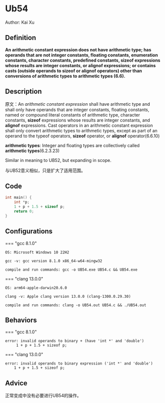 # Ub54

Author: Kai Xu

##  Definition

**An arithmetic constant expression does not have arithmetic type; has operands that are not integer constants, floating constants, enumeration constants, character constants, predefined constants, sizeof expressions whose results are integer constants, or alignof expressions; or contains casts (outside operands to sizeof or alignof operators) other than conversions of arithmetic types to arithmetic types (6.6).**

## Description

原文：An *arithmetic constant expression* shall have arithmetic type and shall only have operands that are integer constants, floating constants, named or compound literal constants of arithmetic type, character constants, **sizeof** expressions whose results are integer constants, and **alignof** expressions. Cast operators in an arithmetic constant expression shall only convert arithmetic types to arithmetic types, except as part of an operand to the typeof operators, **sizeof** operator, or **alignof** operator(6.6.10)

**arithmetic types**: Integer and floating types are collectively called **arithmetic types**(6.2.3.23)



Similar in meaning to UB52, but expanding in scope.

与UB52意义相似，只是扩大了适用范围。

## Code

```c title="UB54.c"
int main() {
    int *p;
    1 + p + 1.5 + sizeof p;
    return 0;
}
```

## Configurations

=== "gcc 8.1.0"

    OS: Microsoft Windows 10 22H2
    
    gcc -v: gcc version 8.1.0 x86_64-w64-mingw32
    
    compile and run commands: gcc -o UB54.exe UB54.c && UB54.exe

=== "clang 13.0.0"

    OS: arm64-apple-darwin20.6.0
    
    clang -v: Apple clang version 13.0.0 (clang-1300.0.29.30)
    
    compile and run commands: clang -o UB54.out UB54.c && ./UB54.out

## Behaviors

=== "gcc 8.1.0"

    error: invalid operands to binary + (have 'int *' and 'double')
         1 + p + 1.5 + sizeof p;

=== "clang 13.0.0"

    error: invalid operands to binary expression ('int *' and 'double')
        1 + p + 1.5 + sizeof p;

## Advice

正常变成中没有必要进行UB54的操作。